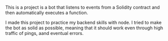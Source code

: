 This is a project is a bot that listens to events from a Solidity contract and then automatically executes a function. 

I made this project to practice my backend skills with node. I tried to make the bot as solid as possible, meaning that it should work even through high traffic of pings, aand eventual errors.
